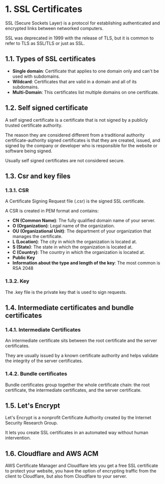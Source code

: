 # 1. SSL Certificates

SSL (Secure Sockets Layer) is a protocol for establishing authenticated and encrypted links between networked computers.

SSL was deprecated in 1999 with the release of TLS, but it is common to refer to TLS as SSL/TLS or just as SSL.

## 1.1. Types of SSL certificates

- **Single domain**: Certificate that applies to one domain only and can't be used with subdomains.
- **Wildcard**: Certificates that are valid in a domain and all of its subdomains.
- **Multi-Domain**: This certificates list multiple domains on one certificate.

## 1.2. Self signed certificate

A self signed certificate is a certificate that is not signed by a publicly trusted certificate authority.

The reason they are considered different from a traditional authority certificate-authority signed certificates is that they are created, issued, and signed by the company or developer who is responsible for the website or software being signed.

Usually self signed certificates are not considered secure.

## 1.3. Csr and key files

### 1.3.1. CSR

A Certificate Signing Request file (.csr) is the signed SSL certificate.

A CSR is created in PEM format and contains:

- **CN (Common Name)**: The fully qualified domain name of your server.
- **O (Organization)**: Legal name of the organization.
- **OU (Organizational Unit)**: The department of your organization that manages the certificate.
- **L (Location)**: The city in which the organization is located at.
- **S (State)**: The state in which the organization is located at.
- **C (Country)**: The country in which the organization is located at.
- **Public Key**
- **Information about the type and length of the key**: The most common is RSA 2048

### 1.3.2. Key

The .key file is the private key that is used to sign requests.

## 1.4. Intermediate certificates and bundle certificates

### 1.4.1. Intermediate Certificates

An intermediate certificate sits between the root certificate and the server certificates.

They are usually issued by a known certificate authority and helps validate the integrity of the server certificates.

### 1.4.2. Bundle certificates

Bundle certificates group together the whole certificate chain: the root certificate, the intermediate certificates, and the server certificate.

## 1.5. Let's Encrypt

Let's Encrypt is a nonprofit Certificate Authority created by the Internet Security Research Group.

It lets you create SSL certificates in an automated way without human intervention.

## 1.6. Cloudflare and AWS ACM

AWS Certificate Manager and Cloudflare lets you get a free SSL certificate to protect your website, you have the option of encrypting traffic from the client to Cloudflare, but also from Cloudflare to your server.
